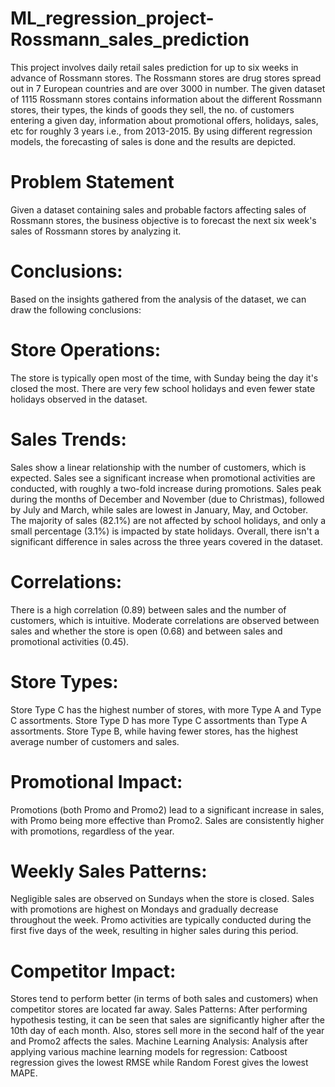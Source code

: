 # ML_regression_project-Rossmann_sales_prediction
This project involves daily retail sales prediction for up to six weeks in advance of Rossmann stores. The Rossmann stores are drug stores spread out in 7 European countries and are over 3000 in number. The given dataset of 1115 Rossmann stores contains information about the different Rossmann stores, their types, the kinds of goods they sell, the no. of customers entering a given day, information about promotional offers, holidays, sales, etc for roughly 3 years i.e., from 2013-2015. By using different regression models, the forecasting of sales is done and the results are depicted.
# Problem Statement
Given a dataset containing sales and probable factors affecting sales of Rossmann stores, the business objective is to forecast the next six week's sales of Rossmann stores by analyzing it.
# Conclusions:
Based on the insights gathered from the analysis of the dataset, we can draw the following conclusions:

# Store Operations:
The store is typically open most of the time, with Sunday being the day it's closed the most.
There are very few school holidays and even fewer state holidays observed in the dataset.
# Sales Trends:
Sales show a linear relationship with the number of customers, which is expected.
Sales see a significant increase when promotional activities are conducted, with roughly a two-fold increase during promotions.
Sales peak during the months of December and November (due to Christmas), followed by July and March, while sales are lowest in January, May, and October.
The majority of sales (82.1%) are not affected by school holidays, and only a small percentage (3.1%) is impacted by state holidays.
Overall, there isn't a significant difference in sales across the three years covered in the dataset.
# Correlations:
There is a high correlation (0.89) between sales and the number of customers, which is intuitive.
Moderate correlations are observed between sales and whether the store is open (0.68) and between sales and promotional activities (0.45).
# Store Types:
Store Type C has the highest number of stores, with more Type A and Type C assortments.
Store Type D has more Type C assortments than Type A assortments.
Store Type B, while having fewer stores, has the highest average number of customers and sales.
# Promotional Impact:
Promotions (both Promo and Promo2) lead to a significant increase in sales, with Promo being more effective than Promo2.
Sales are consistently higher with promotions, regardless of the year.
# Weekly Sales Patterns:
Negligible sales are observed on Sundays when the store is closed.
Sales with promotions are highest on Mondays and gradually decrease throughout the week.
Promo activities are typically conducted during the first five days of the week, resulting in higher sales during this period.
# Competitor Impact:
Stores tend to perform better (in terms of both sales and customers) when competitor stores are located far away.
Sales Patterns: After performing hypothesis testing, it can be seen that sales are significantly higher after the 10th day of each month. Also, stores sell more in the second half of the year and Promo2 affects the sales.
Machine Learning Analysis: Analysis after applying various machine learning models for regression: Catboost regression gives the lowest RMSE while Random Forest gives the lowest MAPE.
